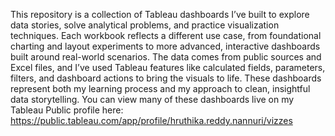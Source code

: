 This repository is a collection of Tableau dashboards I’ve built to explore data stories, solve analytical problems, and practice visualization techniques. Each workbook reflects a different use case, from foundational charting and layout experiments to more advanced, interactive dashboards built around real-world scenarios. The data comes from public sources and Excel files, and I’ve used Tableau features like calculated fields, parameters, filters, and dashboard actions to bring the visuals to life. These dashboards represent both my learning process and my approach to clean, insightful data storytelling. You can view many of these dashboards live on my Tableau Public profile here: https://public.tableau.com/app/profile/hruthika.reddy.nannuri/vizzes
